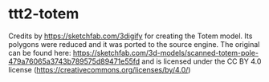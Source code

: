 # ttt2-totem

Credits by https://sketchfab.com/3digify for creating the Totem model. Its polygons were reduced and it was ported to the source engine. The original can be found here: https://sketchfab.com/3d-models/scanned-totem-pole-479a76065a3743b789575d89471e55fd and is licensed under the CC BY 4.0 license (https://creativecommons.org/licenses/by/4.0/)
